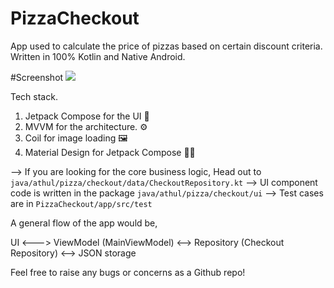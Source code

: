 # PizzaCheckout

App used to calculate the price of pizzas based on certain discount criteria. Written in 100% Kotlin and Native Android.

#Screenshot
<img src="https://yourimageshare.com/ib/ZgCUUkFKtl" />

Tech stack.
1. Jetpack Compose for the UI 📱
2. MVVM for the architecture. ⚙️
3. Coil for image loading 🖼️
4. Material Design for Jetpack Compose 👩‍🎨

--> If you are looking for the core business logic, Head out to `java/athul/pizza/checkout/data/CheckoutRepository.kt`
--> UI component code is written in the package `java/athul/pizza/checkout/ui`
--> Test cases are in `PizzaCheckout/app/src/test`

A general flow of the app would be,

UI <---> ViewModel (MainViewModel) <--> Repository (Checkout Repository) <--> JSON storage

Feel free to raise any bugs or concerns as a Github repo!